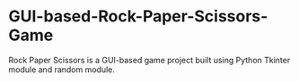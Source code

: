 # GUI-based-Rock-Paper-Scissors-Game
Rock Paper Scissors is a GUI-based game project built using Python Tkinter module and random module.
